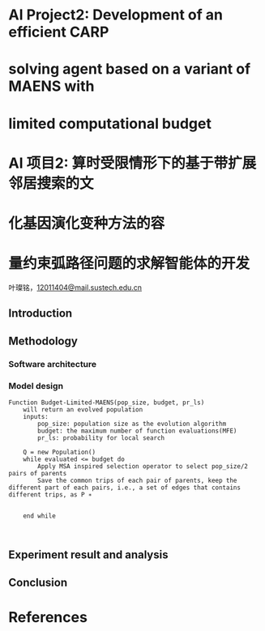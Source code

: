# AI Project2: Development of an efficient CARP

#  solving agent based on a variant of MAENS with 

# limited computational budget 

# AI 项目2: 算时受限情形下的基于带扩展邻居搜索的文

# 化基因演化变种方法的容

# 量约束弧路径问题的求解智能体的开发

叶璨铭，[12011404@mail.sustech.edu.cn](mailto:12011404@mail.sustech.edu.cn)

## Introduction

## Methodology

### Software architecture

###  Model design

```pseudocode
Function Budget-Limited-MAENS(pop_size, budget, pr_ls)
	will return an evolved population 
	inputs: 
		pop_size: population size as the evolution algorithm
		budget: the maximum number of function evaluations(MFE)
		pr_ls: probability for local search
    
    Q = new Population()
    while evaluated <= budget do
    	Apply MSA inspired selection operator to select pop_size/2 pairs of parents
    	Save the common trips of each pair of parents, keep the different part of each pairs, i.e., a set of edges that contains different trips, as P ∗
    	
    	
    end while
    
		
```



## Experiment result and analysis

## Conclusion

# References

[^1]: K. Tang, Y. Mei, and X. Yao, “Memetic algorithm with extended neighborhood search for capacitated arc routing problems,” *IEEE Transactions on Evolutionary Computation*, vol. 13, no. 5, pp. 1151–1166, 2009, doi: [10.1109/TEVC.2009.2023449](https://doi.org/10.1109/TEVC.2009.2023449).
[^2]: M. Liu and T. Ray, “Efficient Solution of Capacitated Arc Routing Problems with a Limited Computational Budget,” in *AI 2012: Advances in Artificial Intelligence*, vol. 7691, M. Thielscher and D. Zhang, Eds. Berlin, Heidelberg: Springer Berlin Heidelberg, 2012, pp. 791–802. doi: [10.1007/978-3-642-35101-3_67](https://doi.org/10.1007/978-3-642-35101-3_67).
[^3]: “The fleet size and mix problem for capacitated arc routing.” https://reader.elsevier.com/reader/sd/pii/0377221785902528?token=C8A1FEC554B5CD4789BFFE151D083E76143F238EBDB7B118CBC2F1F33560B56B05048E5D98465B82E41D2882FE5746D1&originRegion=us-east-1&originCreation=20220805155926 (accessed Aug. 06, 2022).
[^4]: Devin Yang, “Python-argparse-命令行与参数解析,” 相信简单的力量, Mar. 09, 2018. https://zhuanlan.zhihu.com/p/34395749 (accessed Aug. 05, 2022).
[^5]: “floyd算法(C语言 邻接表)_cjavacjavacjava的博客-CSDN博客_floyd算法邻接表.” https://blog.csdn.net/cjavacjavacjava/article/details/73949087 (accessed Aug. 05, 2022).
[^6]: 赵耀. CARP问题图解.ppt
[^7]: C. Huang, “Heuristics for CARP,” p. 17.

